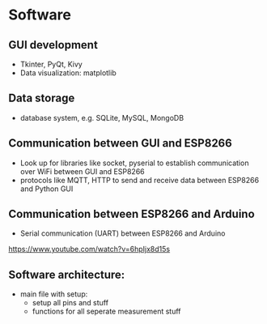 # Software

## GUI development
- Tkinter, PyQt, Kivy
- Data visualization: matplotlib

## Data storage
- database system, e.g. SQLite, MySQL, MongoDB

## Communication between GUI and ESP8266
- Look up for libraries like socket, pyserial to establish communication over WiFi between GUI and ESP8266
- protocols like MQTT, HTTP to send and receive data between ESP8266 and Python GUI

## Communication between ESP8266 and Arduino
- Serial communication (UART) between ESP8266 and Arduino

https://www.youtube.com/watch?v=6hpIjx8d15s


## Software architecture:
- main file with setup:
    - setup all pins and stuff
    - functions for all seperate measurement stuff
    